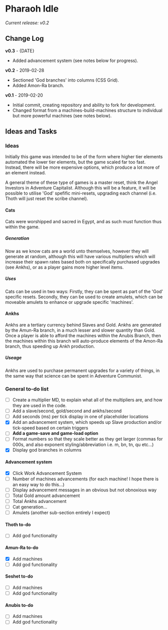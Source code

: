 # Pharaoh Idle 
*Current release: v0.2*

## Change Log
**v0.3** - {DATE}
- Added advancement system (see notes below for progress).

**v0.2** - 2019-02-28
- Sectioned 'God branches' into columns (CSS Grid).  
- Added Amon-Ra branch.    

**v0.1** - 2019-02-20   
- Initial commit, creating repository and ability to fork for development.  
- Changed format from a machines-build-machines structure to individual but more powerful machines (see notes below).  
                    
## Ideas and Tasks

### Ideas
Initially this game was intended to be of the form where higher tier elements automated the lower tier elements, but the game scaled far too fast.
Instead, there will be more expensive options, which produce a lot more of an element instead.

A general theme of these type of games is a master reset, think the Angel Investors in Adventure Capitalist. Although this will be a feature, it will be possible to utilise 'God' spefific mini-resets, upgrading each channel (i.e. Thoth will just reset the scribe channel).

#### Cats
Cats were worshipped and sacred in Egypt, and as such must function thus within the game. 

##### Generation
Now as we know cats are a world unto themselves, however they will generate at random, although this will have various multipliers which will increase their spawn rates based both on specifically purchased upgrades (see Ankhs), or as a player gains more higher level items.

##### Uses
Cats can be used in two ways: Firstly, they can be spent as part of the 'God' specific resets. Secondly, they can be used to create amulets, which can be moveable amulets to enhance or upgrade specific 'machines'.

#### Ankhs
Ankhs are a tertiary currency behind Slaves and Gold. Ankhs are generated by the Amun-Ra branch, in a much lesser and slower quantity than Gold. Once a player is able to afford the machines within the Anubis Branch, then the machines within this branch will auto-produce elements of the Amon-Ra branch, thus speeding up Ankh production.

##### Useage
Ankhs are used to purchase permanent upgrades for a variety of things, in the same way that science can be spent in Adventure Communist.


### General to-do list
- [ ] Create a multiplier MD, to explain what all of the multipliers are, and how they are used in the code.
- [ ] Add a slave/second, gold/second and ankhs/second
- [ ] Add seconds (ms) per tick display in one of placeholder locations
- [x] Add an advancement system, which speeds up Slave production and/or tick-speed based on certain triggers
- [ ] **Add a game-save and game-load option**
- [ ] Format numbers so that they scale better as they get larger (commas for 000s, and also exponent styling/abbreviation i.e. m, bn, tn, qu etc...)
- [x] Display god branches in columns

#### Advancement system
- [x] Click Work Advancement System
- [ ] Number of machines advancements (for each machine! I hope there is an easy way to do this...)
- [ ] Display advancement messages in an obvious but not obnoxious way
- [ ] Total Gold amount advancement
- [ ] Total Ankhs advancement
- [ ] Cat generation...
- [ ] Amulets (another sub-section entirely I expect)

#### Thoth to-do
- [ ] Add god functionality

#### Amun-Ra to-do
- [x] Add machines
- [ ] Add god functionality

#### Seshet to-do
- [ ] Add machines
- [ ] Add god functionality

#### Anubis to-do
- [ ] Add machines
- [ ] Add god functionality
